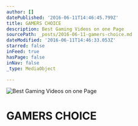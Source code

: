 ```yaml
---
author: []
datePublished: '2016-06-11T14:46:45.799Z'
title: GAMERS CHOICE
description: Best Gaming Videos on one Page
sourcePath: _posts/2016-06-11-gamers-choice.md
dateModified: '2016-06-11T14:46:33.053Z'
starred: false
inFeed: true
hasPage: false
inNav: false
_type: MediaObject

---
```

![Best Gaming Videos on one Page](https://the-grid-user-content.s3-us-west-2.amazonaws.com/c259fe92-4aec-450a-8875-0dbcfdb857b6.jpg)

# GAMERS CHOICE